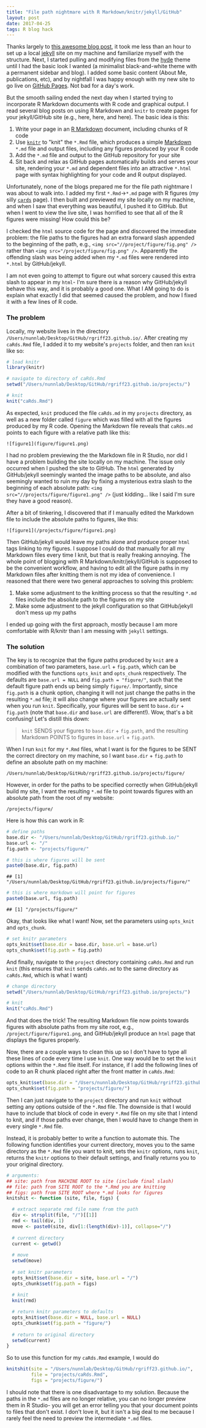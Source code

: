 ```yaml
---
title: "File path nightmare with R Markdown/knitr/jekyll/GitHub"
layout: post
date: 2017-04-25
tags: R blog hack
---
```


Thanks largely to [this awesome blog post](http://programminghistorian.org/lessons/building-static-sites-with-jekyll-github-pages), it took me less than an hour to set up a local [jekyll](https://jekyllrb.com/) site on my machine and familiarize myself with the structure. Next, I started pulling and modifying files from the [hyde](https://github.com/poole/hyde) theme until I had the basic look I wanted (a minimalist black-and-white theme with a permanent sidebar and blog). I added some basic content (About Me, publications, etc), and by nightfall I was happy enough with my new site to go live on [GitHub Pages](https://pages.github.com/). Not bad for a day's work. 

But the smooth sailing ended the next day when I started trying to incorporate R Markdown documents with R code and graphical output. I read several blog posts on using R Markdown and `knitr` to create pages for your jekyll/GitHub site (e.g., here, here, and here). The basic idea is this: 

1. Write your page in an [R Markdown](http://rmarkdown.rstudio.com/) document, including chunks of R code
2. Use [`knitr`](https://yihui.name/knitr/) to "knit" the `*.Rmd` file, which produces a simple [Markdown](http://www.markdowntutorial.com/) `*.md` file and output files, including any figures produced by your R code
3. Add the `*.md` file and output to the GitHub repository for your site
4. Sit back and relax as GitHub pages automatically builds and serves your site, rendering your `*.md` and dependent files into an attractive `*.html` page with syntax highlighting for your code and R output displayed.

Unfortunately, none of the blogs prepared me for the file path nightmare I was about to walk into. I added my first `*.Rmd`->`*.md` page with R figures (my silly [`cards`](https://rgriff23.github.io/projects/caRds) page). I then built and previewed my site locally on my machine, and when I saw that everything was beautiful, I pushed it to GitHub. But when I went to view the live site, I was horrified to see that all of the R figures were missing! How could this be?

I checked the `html` source code for the page and discovered the immediate problem: the file paths to the figures had an extra forward slash appended to the beginning of the path, e.g., `<img src="//project/figure/fig.png" />` rather than `<img src="/project/figure/fig.png" />`. Apparently the offending slash was being added when my `*.md` files were rendered into `*.html` by GitHub/jekyll. 

I am not even going to attempt to figure out what sorcery caused this extra slash to appear in my `html`- I'm sure there is a reason why GitHub/jekyll behave this way, and it is probably a good one. What I AM going to do is explain what exactly I did that seemed caused the problem, and how I fixed it with a few lines of R code.  

### The problem

Locally, my website lives in the directory `/Users/nunnlab/Desktop/GitHub/rgriff23.github.io/`. After creating my `caRds.Rmd` file, I added it to my website's `projects` folder, and then ran `knit` like so:


```r
# load knitr
library(knitr)

# navigate to directory of caRds.Rmd
setwd("/Users/nunnlab/Desktop/GitHub/rgriff23.github.io/projects/")

# knit
knit("caRds.Rmd")
```

As expected, `knit` produced the file `caRds.md` in my `projects` directory, as well as a new folder called `figure` which was filled with all the figures produced by my R code. Opening the Markdown file reveals that `caRds.md` points to each figure with a relative path like this:

```
![figure1](figure/figure1.png)
```

I had no problem previewing the the Markdown file in R Studio, nor did I have a problem building the site locally on my machine. The issue only occurred when I pushed the site to GitHub. The `html` generated by GitHub/jekyll seemingly wanted the image paths to be absolute, and also seemingly wanted to ruin my day by fixing a mysterious extra slash to the beginning of each absolute path: `<img src="//projects/figure/figure1.png" />` (just kidding... like I said I'm sure they have a good reason). 

After a bit of tinkering, I discovered that if I manually edited the Markdown file to include the absolute paths to figures, like this:

```
![figure1](/projects/figure/figure1.png)
```

Then GitHub/jekyll would leave my paths alone and produce proper `html` tags linking to my figures. I suppose I could do that manually for all my Markdown files every time I knit, but that is really freaking annoying. The whole point of blogging with R Markdown/knitr/jekyll/GitHub is supposed to be the convenient workflow, and having to edit all the figure paths in my Markdown files after knitting them is not my idea of convenience. I reasoned that there were two general approaches to solving this problem:

1. Make some adjustment to the knitting process so that the resulting `*.md` files include the absolute path to the figures on my site
2. Make some adjustment to the jekyll configuration so that GitHub/jekyll don't mess up my paths

I ended up going with the first approach, mostly because I am more comfortable with R/knitr than I am messing with `jekyll` settings. 

### The solution

The key is to recognize that the figure paths produced by `knit` are a combination of two parameters, `base.url` + `fig.path`, which can be modified with the functions `opts_knit` and `opts_chunk` respectively. The defaults are `base.url = NULL` and `fig.path = "figure/"`, such that the default figure path ends up being simply `figure/`. Importantly, since `fig.path` is a chunk option, changing it will not just change the paths in the resulting `*.md` file; it will also change where your figures are actually sent when you run `knit`. Specifically, your figures will be sent to `base.dir` + `fig.path` (note that `base.dir` and `base.url` are different!). Wow, that's a bit confusing! Let's distill this down:

> `knit` SENDS your figures to `base.dir` + `fig.path`, and the resulting Markdown POINTS to figures in `base.url` + `fig.path`. 

When I run `knit` for my `*.Rmd` files, what I want is for the figures to be SENT the correct directory on my machine, so I want `base.dir` + `fig.path` to define an absolute path on my machine:

`/Users/nunnlab/Desktop/GitHub/rgriff23.github.io/projects/figure/`

However, in order for the paths to be specified correctly when GitHub/jekyll build my site, I want the resulting `*.md` file to point towards figures with an absolute path from the root of my website:

`/projects/figure/`

Here is how this can work in R:


```r
# define paths
base.dir <- "/Users/nunnlab/Desktop/GitHub/rgriff23.github.io/"
base.url <- "/"
fig.path <- "projects/figure/"

# this is where figures will be sent
paste0(base.dir, fig.path)
```

```
## [1] "/Users/nunnlab/Desktop/GitHub/rgriff23.github.io/projects/figure/"
```

```r
# this is where markdown will point for figures
paste0(base.url, fig.path)
```

```
## [1] "/projects/figure/"
```

Okay, that looks like what I want! Now, set the parameters using `opts_knit` and `opts_chunk`.


```r
# set knitr parameters
opts_knit$set(base.dir = base.dir, base.url = base.url)
opts_chunk$set(fig.path = fig.path) 
```

And finally, navigate to the `project` directory containing `caRds.Rmd` and run `knit` (this ensures that `knit` sends `caRds.md` to the same directory as `caRds.Rmd`, which is what I want)


```r
# change directory
setwd("/Users/nunnlab/Desktop/GitHub/rgriff23.github.io/projects/")

# knit
knit("caRds.Rmd") 
```

And that does the trick! The resulting Markdown file now points towards figures with absolute paths from my site root, e.g., `/project/figure/figure1.png`, and GitHub/jekyll produce an `html` page that displays the figures properly.

Now, there are a couple ways to clean this up so I don't have to type all these lines of code every time I use `knit`. One way would be to set the `knit` options within the `*.Rmd` file itself. For instance, if I add the following lines of code to an R chunk placed right after the front matter in `caRds.Rmd`:


```r
opts_knit$set(base.dir = "/Users/nunnlab/Desktop/GitHub/rgriff23.github.io/", base.url = "/")
opts_chunk$set(fig.path = "projects/figure/")
```

Then I can just navigate to the `project` directory and run `knit` without setting any options outside of the `*.Rmd` file. The downside is that I would have to include that block of code in every `*.Rmd` file on my site that I intend to knit, and if those paths ever change, then I would have to change them in every single `*.Rmd` file. 

Instead, it is probably better to write a function to automate this. The following function identifies your current directory, moves you to the same directory as the `*.Rmd` file you want to knit, sets the `knitr` options, runs `knit`, returns the `knitr` options to their default settings, and finally returns you to your original directory. 


```r
# arguments:
## site: path from MACHINE ROOT to site (include final slash)
## file: path from SITE ROOT to the *.Rmd you are knitting
## figs: path from SITE ROOT where *.md looks for figures
knitshit <- function (site, file, figs) {

  # extract separate rmd file name from the path
  div <- strsplit(file, "/")[[1]]
  rmd <- tail(div, 1)
  move <- paste0(site, div[1:(length(div)-1)], collapse="/")
  
  # current directory
  current <- getwd()
  
  # move
  setwd(move)
  
  # set knitr parameters
  opts_knit$set(base.dir = site, base.url = "/")
  opts_chunk$set(fig.path = figs) 
  
  # knit
  knit(rmd)

  # return knitr parameters to defaults
  opts_knit$set(base.dir = NULL, base.url = NULL)
  opts_chunk$set(fig.path = "figure/")
  
  # return to original directory
  setwd(current)
}
```

So to use this function for my `caRds.Rmd` example, I would do


```r
knitshit(site = "/Users/nunnlab/Desktop/GitHub/rgriff23.github.io/",
         file = "projects/caRds.Rmd",
         figs = "projects/figure/")
```

I should note that there is one disadvantage to my solution. Because the paths in the `*.md` files are no longer relative, you can no longer preview them in R Studio- you will get an error telling you that your document points to files that don't exist. I don't love it, but it isn't a big deal to me because I rarely feel the need to preview the intermediate `*.md` files. 

